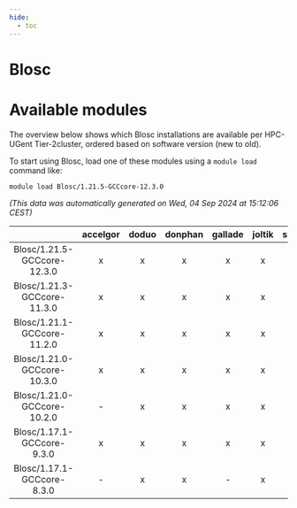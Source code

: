 ```yaml
---
hide:
  - toc
---
```


Blosc
=====

# Available modules


The overview below shows which Blosc installations are available per HPC-UGent Tier-2cluster, ordered based on software version (new to old).

To start using Blosc, load one of these modules using a `module load` command like:

```shell
module load Blosc/1.21.5-GCCcore-12.3.0
```

*(This data was automatically generated on Wed, 04 Sep 2024 at 15:12:06 CEST)*  

| |accelgor|doduo|donphan|gallade|joltik|shinx|skitty|
| :---: | :---: | :---: | :---: | :---: | :---: | :---: | :---: |
|Blosc/1.21.5-GCCcore-12.3.0|x|x|x|x|x|x|x|
|Blosc/1.21.3-GCCcore-11.3.0|x|x|x|x|x|-|x|
|Blosc/1.21.1-GCCcore-11.2.0|x|x|x|x|x|-|x|
|Blosc/1.21.0-GCCcore-10.3.0|x|x|x|x|x|-|x|
|Blosc/1.21.0-GCCcore-10.2.0|-|x|x|x|x|-|x|
|Blosc/1.17.1-GCCcore-9.3.0|x|x|x|x|x|-|x|
|Blosc/1.17.1-GCCcore-8.3.0|-|x|x|-|x|-|x|
